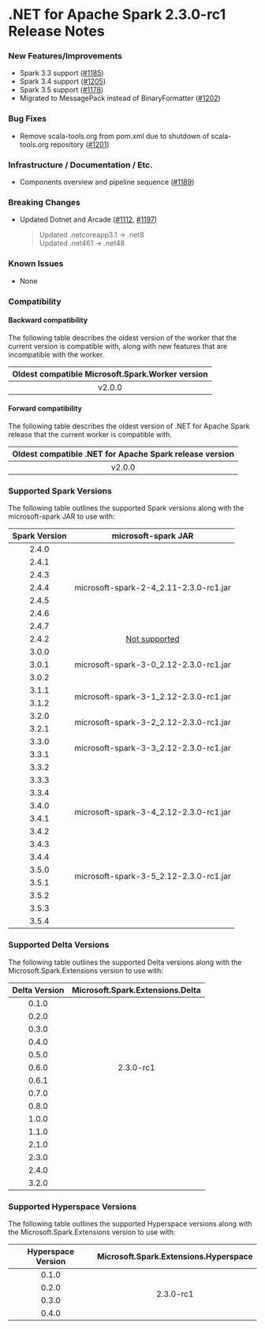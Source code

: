 # .NET for Apache Spark 2.3.0-rc1 Release Notes

### New Features/Improvements

* Spark 3.3 support ([#1185](https://github.com/dotnet/spark/pull/1194))
* Spark 3.4 support ([#1205](https://github.com/dotnet/spark/pull/1205))
* Spark 3.5 support ([#1178](https://github.com/dotnet/spark/pull/1178))
* Migrated to MessagePack instead of BinaryFormatter ([#1202](https://github.com/dotnet/spark/pull/1202))

### Bug Fixes

* Remove scala-tools.org from pom.xml due to shutdown of scala-tools.org repository ([#1201](https://github.com/dotnet/spark/pull/1201))

### Infrastructure / Documentation / Etc.

* Components overview and pipeline sequence ([#1189](https://github.com/dotnet/spark/pull/1189))

### Breaking Changes

* Updated Dotnet and Arcade ([#1112](https://github.com/dotnet/spark/pull/1112), [#1197](https://github.com/dotnet/spark/pull/1197))
  > Updated .netcoreapp3.1 -> .net8  
  > Updated .net461 -> .net48

### Known Issues

* None

### Compatibility

#### Backward compatibility

The following table describes the oldest version of the worker that the current version is compatible with, along with new features that are incompatible with the worker.

<table>
    <thead>
        <tr>
            <th>Oldest compatible Microsoft.Spark.Worker version</th>
        </tr>
    </thead>
    <tbody align="center">
        <tr>
            <td>v2.0.0</td>
        </tr>
    </tbody>
</table>

#### Forward compatibility

The following table describes the oldest version of .NET for Apache Spark release that the current worker is compatible with.

<table>
    <thead>
        <tr>
            <th>Oldest compatible .NET for Apache Spark release version</th>
        </tr>
    </thead>
    <tbody align="center">
        <tr>
            <td>v2.0.0</td>
        </tr>
    </tbody>
</table>

### Supported Spark Versions

The following table outlines the supported Spark versions along with the microsoft-spark JAR to use with:

<table>
    <thead>
        <tr>
            <th>Spark Version</th>
            <th>microsoft-spark JAR</th>
        </tr>
    </thead>
    <tbody align="center">
        <tr>
            <td>2.4.0</td>
            <td rowspan=7>microsoft-spark-2-4_2.11-2.3.0-rc1.jar</td>
        </tr>
        <tr>
            <td>2.4.1</td>
        </tr>
        <tr>
            <td>2.4.3</td>
        </tr>
        <tr>
            <td>2.4.4</td>
        </tr>
        <tr>
            <td>2.4.5</td>
        </tr>
        <tr>
            <td>2.4.6</td>
        </tr>
        <tr>
            <td>2.4.7</td>
        </tr>
        <tr>
            <td>2.4.2</td>
            <td><a href="https://github.com/dotnet/spark/issues/60">Not supported</a></td>
        </tr>
        <tr>
            <td>3.0.0</td>
            <td rowspan=3>microsoft-spark-3-0_2.12-2.3.0-rc1.jar</td>
        </tr>
        <tr>
            <td>3.0.1</td>
        </tr>
		<tr>
            <td>3.0.2</td>
        </tr>
        <tr>
            <td>3.1.1</td>
            <td rowspan=2>microsoft-spark-3-1_2.12-2.3.0-rc1.jar</td>
        </tr>
        <tr>
            <td>3.1.2</td>
        </tr>
        <tr>
            <td>3.2.0</td>
            <td rowspan=2>microsoft-spark-3-2_2.12-2.3.0-rc1.jar</td>
        </tr>
        <tr>
            <td>3.2.1</td>
        </tr>
        <tr>
            <td>3.3.0</td>
            <td rowspan=2>microsoft-spark-3-3_2.12-2.3.0-rc1.jar</td>
        </tr>
        <tr>
            <td>3.3.1</td>
        </tr>
        <tr>
            <td>3.3.2</td>
        </tr>
        <tr>
            <td>3.3.3</td>
        </tr>
        <tr>
            <td>3.3.4</td>
        </tr>
        <tr>
            <td>3.4.0</td>
            <td rowspan=2>microsoft-spark-3-4_2.12-2.3.0-rc1.jar</td>
        </tr>
        <tr>
            <td>3.4.1</td>
        </tr>
        <tr>
            <td>3.4.2</td>
        </tr>
        <tr>
            <td>3.4.3</td>
        </tr>
        <tr>
            <td>3.4.4</td>
        </tr>
        <tr>
            <td>3.5.0</td>
            <td rowspan=2>microsoft-spark-3-5_2.12-2.3.0-rc1.jar</td>
        </tr>
        <tr>
            <td>3.5.1</td>
        </tr>
        <tr>
            <td>3.5.2</td>
        </tr>
        <tr>
            <td>3.5.3</td>
        </tr>
        <tr>
            <td>3.5.4</td>
        </tr>
    </tbody>
</table>

### Supported Delta Versions

The following table outlines the supported Delta versions along with the Microsoft.Spark.Extensions version to use with:

<table>
    <thead>
        <tr>
            <th>Delta Version</th>
            <th>Microsoft.Spark.Extensions.Delta</th>
        </tr>
    </thead>
    <tbody align="center">
        <tr>
            <td>0.1.0</td>
            <td rowspan=11>2.3.0-rc1</td>
        </tr>
        <tr>
            <td>0.2.0</td>
        </tr>
        <tr>
            <td>0.3.0</td>
        </tr>
        <tr>
            <td>0.4.0</td>
        </tr>
        <tr>
            <td>0.5.0</td>
        </tr>
        <tr>
            <td>0.6.0</td>
        </tr>
        <tr>
            <td>0.6.1</td>
        </tr>
        <tr>
            <td>0.7.0</td>
        </tr>
		<tr>
            <td>0.8.0</td>
        </tr>
        <tr>
            <td>1.0.0</td>
        </tr>
		<tr>
            <td>1.1.0</td>
        </tr>
        <tr>
            <td>2.1.0</td>
        </tr>
        <tr>
            <td>2.3.0</td>
        </tr>
        <tr>
            <td>2.4.0</td>
        </tr>
        <tr>
            <td>3.2.0</td>
        </tr>
    </tbody>
</table>

### Supported Hyperspace Versions

The following table outlines the supported Hyperspace versions along with the Microsoft.Spark.Extensions version to use with:

<table>
    <thead>
        <tr>
            <th>Hyperspace Version</th>
            <th>Microsoft.Spark.Extensions.Hyperspace</th>
        </tr>
    </thead>
    <tbody align="center">
        <tr>
            <td>0.1.0</td>
            <td rowspan=4>2.3.0-rc1</td>
        </tr>
        <tr>
            <td>0.2.0</td>
        </tr>
		<tr>
            <td>0.3.0</td>
        </tr>
		<tr>
            <td>0.4.0</td>
        </tr>
    </tbody>
</table>
